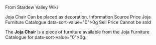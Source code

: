 From Stardew Valley Wiki

Joja Chair Can be placed as decoration. Information Source Price Joja Furniture Catalogue data-sort-value="0"&gt;0g Sell Price Cannot be sold

The **Joja Chair** is a piece of furniture available from the Joja Furniture Catalogue for data-sort-value="0"&gt;0g.